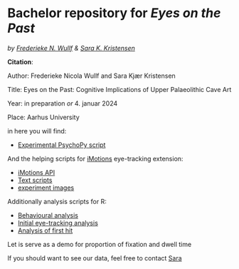 # Bachelor repository for ***Eyes on the Past***
*by [Frederieke N. Wullf](https://github.com/FrederiekeW) & [Sara K. Kristensen](https://github.com/MajestiCupcake)*

**Citation**:


Author: Frederieke Nicola Wullf and Sara Kjær Kristensen


Title: Eyes on the Past: Cognitive Implications of Upper Palaeolithic Cave Art


Year: in preparation *or* 4. januar 2024


Place: Aarhus University




in here you will find:
- [Experimental PsychoPy script](https://github.com/MajestiCupcake/CogSciBachelor/blob/main/Collapsed_script.py)


And the helping scripts for [iMotions](https://imotions.com/) eye-tracking extension:
  - [iMotions API](https://github.com/MajestiCupcake/CogSciBachelor/blob/main/imotion.py)
  - [Text scripts](https://github.com/MajestiCupcake/CogSciBachelor/blob/main/text.py)
  - [experiment images](https://github.com/MajestiCupcake/CogSciBachelor/tree/main/experiment_images)

Additionally analysis scripts for R:
- [Behavioural analysis](https://github.com/MajestiCupcake/CogSciBachelor/blob/main/behavioural_analysis_descriptive.Rmd)
- [Initial eye-tracking analysis](https://github.com/MajestiCupcake/CogSciBachelor/blob/main/eyetracking.Rmd)
- [Analysis of first hit](https://github.com/MajestiCupcake/CogSciBachelor/blob/main/first_hit_sara.Rmd)


Let is serve as a demo for proportion of fixation and dwell time




If you should want to see our data, feel free to contact [Sara](mailto:sarakk31@live.com)
